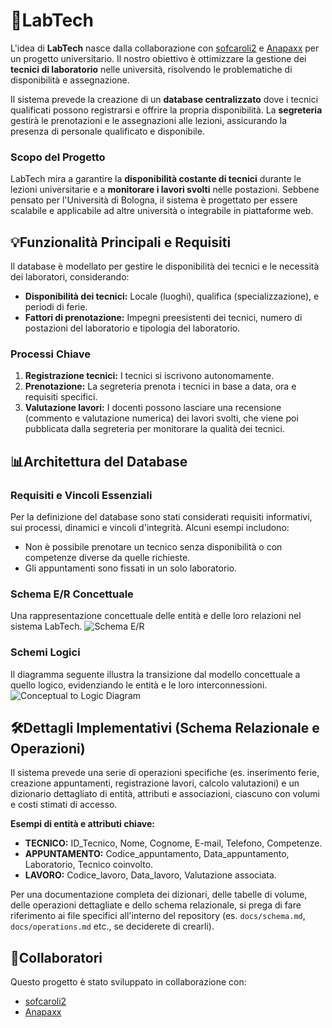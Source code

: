 # 🧪LabTech

L'idea di **LabTech** nasce dalla collaborazione con [sofcaroli2](https://github.com/sofcaroli2) e [Anapaxx](https://github.com/Anapaxx) per un progetto universitario. Il nostro obiettivo è ottimizzare la gestione dei **tecnici di laboratorio** nelle università, risolvendo le problematiche di disponibilità e assegnazione.

Il sistema prevede la creazione di un **database centralizzato** dove i tecnici qualificati possono registrarsi e offrire la propria disponibilità. La **segreteria** gestirà le prenotazioni e le assegnazioni alle lezioni, assicurando la presenza di personale qualificato e disponibile.

### Scopo del Progetto
LabTech mira a garantire la **disponibilità costante di tecnici** durante le lezioni universitarie e a **monitorare i lavori svolti** nelle postazioni. Sebbene pensato per l'Università di Bologna, il sistema è progettato per essere scalabile e applicabile ad altre università o integrabile in piattaforme web.

## 💡Funzionalità Principali e Requisiti

Il database è modellato per gestire le disponibilità dei tecnici e le necessità dei laboratori, considerando:
* **Disponibilità dei tecnici:** Locale (luoghi), qualifica (specializzazione), e periodi di ferie.
* **Fattori di prenotazione:** Impegni preesistenti dei tecnici, numero di postazioni del laboratorio e tipologia del laboratorio.

### Processi Chiave
1.  **Registrazione tecnici:** I tecnici si iscrivono autonomamente.
2.  **Prenotazione:** La segreteria prenota i tecnici in base a data, ora e requisiti specifici.
3.  **Valutazione lavori:** I docenti possono lasciare una recensione (commento e valutazione numerica) dei lavori svolti, che viene poi pubblicata dalla segreteria per monitorare la qualità dei tecnici.

## 📊Architettura del Database

### Requisiti e Vincoli Essenziali
Per la definizione del database sono stati considerati requisiti informativi, sui processi, dinamici e vincoli d'integrità. Alcuni esempi includono:
* Non è possibile prenotare un tecnico senza disponibilità o con competenze diverse da quelle richieste.
* Gli appuntamenti sono fissati in un solo laboratorio.

### Schema E/R Concettuale
Una rappresentazione concettuale delle entità e delle loro relazioni nel sistema LabTech.
![Schema E/R](https://github.com/user-attachments/assets/5e97042d-9766-413a-9162-3e692c298414)

### Schemi Logici
Il diagramma seguente illustra la transizione dal modello concettuale a quello logico, evidenziando le entità e le loro interconnessioni.
![Conceptual to Logic Diagram](https://github.com/user-attachments/assets/ecbadafa-66a8-421c-9b2d-8fc3a427e859)

## 🛠️Dettagli Implementativi (Schema Relazionale e Operazioni)

Il sistema prevede una serie di operazioni specifiche (es. inserimento ferie, creazione appuntamenti, registrazione lavori, calcolo valutazioni) e un dizionario dettagliato di entità, attributi e associazioni, ciascuno con volumi e costi stimati di accesso.

**Esempi di entità e attributi chiave:**
* **TECNICO:** ID_Tecnico, Nome, Cognome, E-mail, Telefono, Competenze.
* **APPUNTAMENTO:** Codice_appuntamento, Data_appuntamento, Laboratorio, Tecnico coinvolto.
* **LAVORO:** Codice_lavoro, Data_lavoro, Valutazione associata.

Per una documentazione completa dei dizionari, delle tabelle di volume, delle operazioni dettagliate e dello schema relazionale, si prega di fare riferimento ai file specifici all'interno del repository (es. `docs/schema.md`, `docs/operations.md` etc., se deciderete di crearli).

## 👥Collaboratori
Questo progetto è stato sviluppato in collaborazione con:
* [sofcaroli2](https://github.com/sofcaroli2)
* [Anapaxx](https://github.com/Anapaxx)
